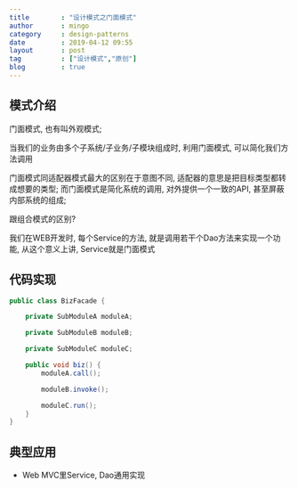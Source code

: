 ```yaml
---
title        : "设计模式之门面模式"
author       : mingo
category     : design-patterns
date         : 2019-04-12 09:55
layout       : post
tag          : ["设计模式","原创"]
blog         : true
---
```


## 模式介绍

门面模式, 也有叫外观模式; 

当我们的业务由多个子系统/子业务/子模块组成时, 利用门面模式, 可以简化我们方法调用

门面模式同适配器模式最大的区别在于意图不同, 适配器的意思是把目标类型都转成想要的类型; 
而门面模式是简化系统的调用, 对外提供一个一致的API, 甚至屏蔽内部系统的组成; 

跟组合模式的区别? 

我们在WEB开发时, 每个Service的方法, 就是调用若干个Dao方法来实现一个功能, 从这个意义上讲, Service就是门面模式

## 代码实现

```java
public class BizFacade {

    private SubModuleA moduleA;

    private SubModuleB moduleB;

    private SubModuleC moduleC;

    public void biz() {
        moduleA.call();

        moduleB.invoke();

        moduleC.run();
    }
}
```

## 典型应用

- Web MVC里Service, Dao通用实现
